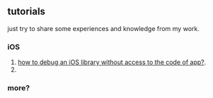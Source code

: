 ## tutorials
just try to share some experiences and knowledge from my work.</br>

### iOS
1. [how to debug an iOS library without access to the code of app?](https://github.com/henern/tutorials/wiki/debug-ios-lib-without-code).
2. 


### more?

